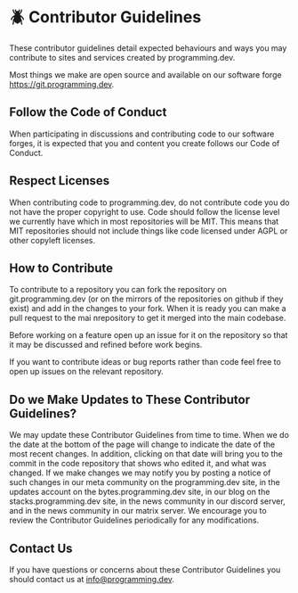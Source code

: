 # 🪲 Contributor Guidelines

These contributor guidelines detail expected behaviours and ways you may contribute to sites and services created by programming.dev.

Most things we make are open source and available on our software forge https://git.programming.dev.

## Follow the Code of Conduct

When participating in discussions and contributing code to our software forges, it is expected that you and content you create follows our Code of Conduct.

## Respect Licenses

When contributing code to programming.dev, do not contribute code you do not have the proper copyright to use. Code should follow the license level we currently have which in most repositories will be MIT. This means that MIT repositories should not include things like code licensed under AGPL or other copyleft licenses.

## How to Contribute

To contribute to a repository you can fork the repository on git.programming.dev (or on the mirrors of the repositories on github if they exist) and add in the changes to your fork. When it is ready you can make a pull request to the mai nrepository to get it merged into the main codebase.

Before working on a feature open up an issue for it on the repository so that it may be discussed and refined before work begins.

If you want to contribute ideas or bug reports rather than code feel free to open up issues on the relevant repository.

## Do we Make Updates to These Contributor Guidelines?

We may update these Contributor Guidelines from time to time. When we do the date at the bottom of the page will change to indicate the date of the most recent changes. In addition, clicking on that date will bring you to the commit in the code repository that shows who edited it, and what was changed. If we make changes we may notify you by posting a notice of such changes in our meta community on the programming.dev site, in the updates account on the bytes.programming.dev site, in our blog on the stacks.programming.dev site, in the news community in our discord server, and in the news community in our matrix server. We encourage you to review the Contributor Guidelines periodically for any modifications.

## Contact Us

If you have questions or concerns about these Contributor Guidelines you should contact us at info@programming.dev.
